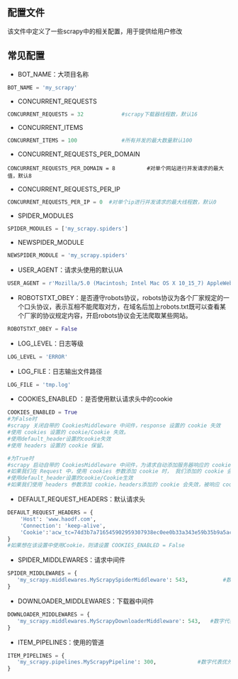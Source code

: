 ## 配置文件

该文件中定义了一些scrapy中的相关配置，用于提供给用户修改

## 常见配置

* BOT_NAME：大项目名称

```python
BOT_NAME = 'my_scrapy'
```

* CONCURRENT_REQUESTS

```python
CONCURRENT_REQUESTS = 32			#scrapy下载器线程数，默认16
```

* CONCURRENT_ITEMS

```python
CONCURRENT_ITEMS = 100				#所有并发的最大数量默认100
```

* CONCURRENT_REQUESTS_PER_DOMAIN

```
CONCURRENT_REQUESTS_PER_DOMAIN = 8			#对单个网站进行并发请求的最大值，默认8
```

* CONCURRENT_REQUESTS_PER_IP

```python
CONCURRENT_REQUESTS_PER_IP = 0	#对单个ip进行并发请求的最大线程数，默认0
```

* SPIDER_MODULES

```python
SPIDER_MODULES = ['my_scrapy.spiders']
```

* NEWSPIDER_MODULE

```python
NEWSPIDER_MODULE = 'my_scrapy.spiders'
```

* USER_AGENT：请求头使用的默认UA 

```python
USER_AGENT = r'Mozilla/5.0 (Macintosh; Intel Mac OS X 10_15_7) AppleWebKit/537.36 (KHTML, like Gecko) Chrome/90.0.4430.212 Safari/537.36'
```

* ROBOTSTXT_OBEY：是否遵守robots协议，robots协议为各个厂家规定的一个口头协议，表示互相不能爬取对方，在域名后加上robots.txt既可以查看某个厂家的协议规定内容，开启robots协议会无法爬取某些网站。

```python
ROBOTSTXT_OBEY = False
```

* LOG_LEVEL：日志等级

```python
LOG_LEVEL = 'ERROR'
```

* LOG_FILE：日志输出文件路径

```python
LOG_FILE = 'tmp.log'
```

* COOKIES_ENABLED ：是否使用默认请求头中的cookie

```python
COOKIES_ENABLED = True
#为False时
#scrapy 关闭自带的 CookiesMiddleware 中间件，response 设置的 cookie 失效
#使用 cookies 设置的 cookie/Cookie 失效。
#使用default_header设置的cookie失效
#使用 headers 设置的 cookie 保留。

#为True时
#scrapy 启动自带的 CookiesMiddleware 中间件，为请求自动添加服务器响应的 cookie，
#如果我们在 Request 中，使用 cookies 参数添加 cookie 时， 我们添加的 cookie 会额外加入到请求头中，如果响应有重名设置，则覆盖。（即，cookies 参数的cookie优先，但是 response 里的 cookie 也一个不少）
#使用default_header设置的cookie/Cookie生效
#如果我们使用 headers 参数添加 cookie，headers添加的 cookie 会失效，被响应 cookie 完全覆盖。（即，headers里设置的 cookie 无效）
```

* DEFAULT_REQUEST_HEADERS：默认请求头

```python
DEFAULT_REQUEST_HEADERS = {
    'Host': 'www.haodf.com',
    'Connection': 'keep-alive',
    'Cookie':'acw_tc=74d3b7a716545902959307938ec0ee0b33a343e59b35b9a5ac91ba924c'
}
#如果想在该设置中使用Cookie，则请设置 COOKIES_ENABLED = False
```

* SPIDER_MIDDLEWARES：请求中间件

```python
SPIDER_MIDDLEWARES = {																				#可以不开启，有默认中间件
   'my_scrapy.middlewares.MyScrapySpiderMiddleware': 543,			#数字代表调用优先级，越小越优先
}
```

* DOWNLOADER_MIDDLEWARES：下载器中间件

```python
DOWNLOADER_MIDDLEWARES = {																		#可以不开启，有默认中间件
   'my_scrapy.middlewares.MyScrapyDownloaderMiddleware': 543,	#数字代表调用优先级，越小越优先
}
```



* ITEM_PIPELINES：使用的管道

```python
ITEM_PIPELINES = {																		#默认可以不开启
   'my_scrapy.pipelines.MyScrapyPipeline': 300,				#数字代表优先级，越小越优先
}
```

